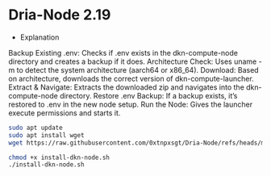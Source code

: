 # Dria-Node  2.19


- Explanation

Backup Existing .env: Checks if .env exists in the dkn-compute-node directory and creates a backup if it does.
Architecture Check: Uses uname -m to detect the system architecture (aarch64 or x86_64).
Download: Based on architecture, downloads the correct version of dkn-compute-launcher.
Extract & Navigate: Extracts the downloaded zip and navigates into the dkn-compute-node directory.
Restore .env Backup: If a backup exists, it’s restored to .env in the new node setup.
Run the Node: Gives the launcher execute permissions and starts it.

```bash
sudo apt update
sudo apt install wget
wget https://raw.githubusercontent.com/0xtnpxsgt/Dria-Node/refs/heads/main/install-dkn-node.sh
```


```bash
chmod +x install-dkn-node.sh
./install-dkn-node.sh
```

